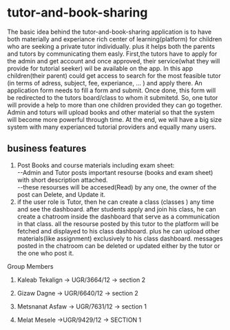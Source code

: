 # tutor-and-book-sharing

The basic idea behind the tutor-and-book-sharing application is to have both materially and experiance rich center of learning(platform) for children who are seeking a private tutor individually. plus it helps both the parents and tutors by communicating them easly. First,the  tutors have to apply for the admin and get account and once approved, their service(what they will provide for tutorial seeker) wil be available on the app. In this app children(their parent) could get access to search for the most feasible tutor (in terms of adress, subject, fee, experiance, ... )  and apply there. An application form needs to fill a form and submit. Once done, this form will be redirected to the tutors board/class to whom it submitetd.  So, one tutor will provide a help to more than one children provided they can go together. Admin and toturs will upload books and other material so that the system will become more powerful through time.
At the end, we will  have a big size system with many experianced tutorial providers and equally many users.

## business features  

1. Post Books and course materials including exam sheet:<br />
--Admin and Tutor posts important resourse (books and exam sheet) with short description attached.<br />
--these resourses will be accesed(Read) by any one, the owner of the post can Delete, and Update it.
2. if the user role is Tutor, then he can create a class (classes ) any time and see the dashboard. after students apply and join his class, he can create a chatroom inside the dashboard that serve as a communication in that class. all the resourse posted by this tutor to the platform will be fetched and displayed to his class dashboard. plus he can upload other materials(like assignment) exclusively to his class dashboard. messages posted in the chatroom can be deleted or updated either by the tutor or the one who post it.

Group Members

1. Kaleab Tekalign -> UGR/3664/12 -> section 2
2. Gizaw Dagne     -> UGR/6640/12 -> section 2

3. Metsnanat Asfaw -> UGR/7631/12 -> section 1
4. Melat Mesele ->UGR/9429/12  -> SECTION 1





